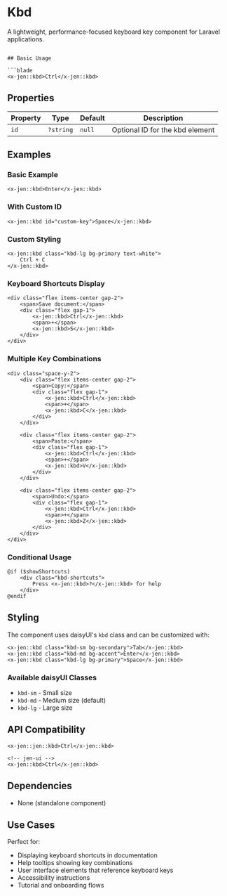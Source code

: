 # Kbd

A lightweight, performance-focused keyboard key component for Laravel applications.

```

## Basic Usage

```blade
<x-jen::kbd>Ctrl</x-jen::kbd>
```

## Properties

| Property | Type      | Default | Description                     |
| -------- | --------- | ------- | ------------------------------- |
| `id`     | `?string` | `null`  | Optional ID for the kbd element |

## Examples

### Basic Example

```blade
<x-jen::kbd>Enter</x-jen::kbd>
```

### With Custom ID

```blade
<x-jen::kbd id="custom-key">Space</x-jen::kbd>
```

### Custom Styling

```blade
<x-jen::kbd class="kbd-lg bg-primary text-white">
    Ctrl + C
</x-jen::kbd>
```

### Keyboard Shortcuts Display

```blade
<div class="flex items-center gap-2">
    <span>Save document:</span>
    <div class="flex gap-1">
        <x-jen::kbd>Ctrl</x-jen::kbd>
        <span>+</span>
        <x-jen::kbd>S</x-jen::kbd>
    </div>
</div>
```

### Multiple Key Combinations

```blade
<div class="space-y-2">
    <div class="flex items-center gap-2">
        <span>Copy:</span>
        <div class="flex gap-1">
            <x-jen::kbd>Ctrl</x-jen::kbd>
            <span>+</span>
            <x-jen::kbd>C</x-jen::kbd>
        </div>
    </div>

    <div class="flex items-center gap-2">
        <span>Paste:</span>
        <div class="flex gap-1">
            <x-jen::kbd>Ctrl</x-jen::kbd>
            <span>+</span>
            <x-jen::kbd>V</x-jen::kbd>
        </div>
    </div>

    <div class="flex items-center gap-2">
        <span>Undo:</span>
        <div class="flex gap-1">
            <x-jen::kbd>Ctrl</x-jen::kbd>
            <span>+</span>
            <x-jen::kbd>Z</x-jen::kbd>
        </div>
    </div>
</div>
```

### Conditional Usage

```blade
@if ($showShortcuts)
    <div class="kbd-shortcuts">
        Press <x-jen::kbd>?</x-jen::kbd> for help
    </div>
@endif
```

## Styling

The component uses daisyUI's `kbd` class and can be customized with:

```blade
<x-jen::kbd class="kbd-sm bg-secondary">Tab</x-jen::kbd>
<x-jen::kbd class="kbd-md bg-accent">Enter</x-jen::kbd>
<x-jen::kbd class="kbd-lg bg-primary">Space</x-jen::kbd>
```

### Available daisyUI Classes

-   `kbd-sm` - Small size
-   `kbd-md` - Medium size (default)
-   `kbd-lg` - Large size

## API Compatibility


```blade
<x-jen::jen::kbd>Ctrl</x-jen::kbd>

<!-- jen-ui -->
<x-jen::kbd>Ctrl</x-jen::kbd>
```

## Dependencies

-   None (standalone component)

## Use Cases

Perfect for:

-   Displaying keyboard shortcuts in documentation
-   Help tooltips showing key combinations
-   User interface elements that reference keyboard keys
-   Accessibility instructions
-   Tutorial and onboarding flows
